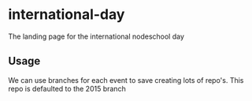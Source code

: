 # international-day
The landing page for the international nodeschool day

## Usage
We can use branches for each event to save creating lots of repo's.  This repo is defaulted to the 2015 branch
